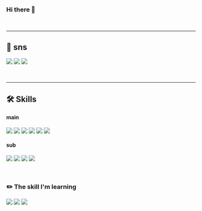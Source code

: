 
### Hi there 👋

<br> 

-----
## 💌 sns
<a href="https://mail.google.com/mail/u/0/?tab=rm#inbox?compose=new
"><img src="https://img.shields.io/badge/eunsugim815@gmail.com-EA4335?style=flat-square&logo=Gmail&logoColor=white"/><a/>
<a href="https://agsu.tistory.com"><img src="https://img.shields.io/badge/Tech Blog-000000?style=flat-square&logo=Tistory&logoColor=white"/><a/>
<a href="https://ag-su.github.io/blog/"><img src="https://img.shields.io/badge/Data Blog-EA4AAA?style=flat-square&logo=GitHub Sponsors&logoColor=white"/><a/>


  
 
<br> 
  
----- 
## 🛠️ Skills 
#### main
<a><img src="https://img.shields.io/badge/Python-3776AB?style=flat-square&logo=Pyhon&logoColor=white"/></a>
<a><img src="https://img.shields.io/badge/NumPy-013243?style=flat-square&logo=NumPy&logoColor=white"/></a>
<a><img src="https://img.shields.io/badge/pandas-150458?style=flat-square&logo=pandas&logoColor=white"/></a>
<a><img src="https://img.shields.io/badge/scikit-learn-F7931E?style=flat-square&logo=scikit-learn&logoColor=white"/></a>
<a><img src="https://img.shields.io/badge/TensorFlow-FF6F00?style=flat-square&logo=TensorFlow&logoColor=white"/></a>
<a><img src="https://img.shields.io/badge/MySQL-4479A1?style=flat-square&logo=MySQL&logoColor=white"/></a>


#### sub
<a><img src="https://img.shields.io/badge/R-276DC3?style=flat-square&logo=R&logoColor=white"/></a>
<a><img src="https://img.shields.io/badge/JavaScript-F7DF1E?style=flat-square&logo=JavaScript&logoColor=white"/></a>
<a><img src="https://img.shields.io/badge/Express-000000?style=flat-square&logo=Express&logoColor=white"/></a>
<a><img src="https://img.shields.io/badge/MongoDB-47A248?style=flat-square&logo=MongoDB&logoColor=white"/></a> 

  
<br>
  
### ✏️ The skill I'm learning
<a><img src="https://img.shields.io/badge/FastAPI-009688?style=flat-square&logo=FastAPI&logoColor=white"/></a>
<a><img src="https://img.shields.io/badge/Docker-2496ED?style=flat-square&logo=Docker&logoColor=white"/></a>
<a><img src="https://img.shields.io/badge/Kubernetes-326CE5?style=flat-square&logo=Kubernetes&logoColor=white"/></a>


  
  
<!--
**ag-su/ag-su** is a ✨ _special_ ✨ repository because its `README.md` (this file) appears on your GitHub profile.

Here are some ideas to get you started:

- 🔭 I’m currently working on ...
- 🌱 I’m currently learning ...
- 👯 I’m looking to collaborate on ...
- 🤔 I’m looking for help with ...
- 💬 Ask me about ...
- 📫 How to reach me: ...
- 😄 Pronouns: ...
- ⚡ Fun fact: ...
-->

